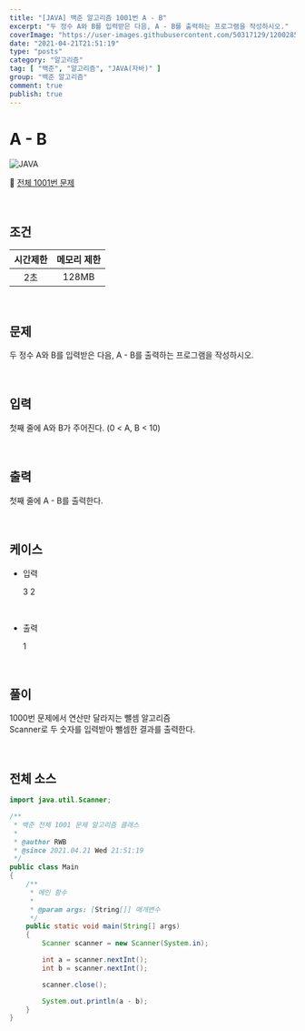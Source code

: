 ```yaml
---
title: "[JAVA] 백준 알고리즘 1001번 A - B"
excerpt: "두 정수 A와 B를 입력받은 다음, A - B를 출력하는 프로그램을 작성하시오."
coverImage: "https://user-images.githubusercontent.com/50317129/120028591-d5ece480-c02f-11eb-88f0-e14fc647dd81.png"
date: "2021-04-21T21:51:19"
type: "posts"
category: "알고리즘"
tag: [ "백준", "알고리즘", "JAVA(자바)" ]
group: "백준 알고리즘"
comment: true
publish: true
---
```


# A - B

![JAVA](https://shields.io/badge/java-JDK%2014-lightgray?logo=java&style=plastic&logoColor=white&labelColor=orange)

🔗 [전체 1001번 문제](https://www.acmicpc.net/problem/1001)

<br />

## 조건

| 시간제한 | 메모리 제한 |
| :------: | :---------: |
|   2초    |    128MB    |

<br />

## 문제

두 정수 A와 B를 입력받은 다음, A - B를 출력하는 프로그램을 작성하시오.

<br />

## 입력

첫째 줄에 A와 B가 주어진다. (0 < A, B < 10)

<br />

## 출력

첫째 줄에 A - B를 출력한다.

<br />

## 케이스

+ 입력

	3 2

<br />

+ 출력

	1

<br />

## 풀이

1000번 문제에서 연산만 달라지는 뺄셈 알고리즘
<br />
Scanner로 두 숫자를 입력받아 뺄셈한 결과를 출력한다.

<br />

## 전체 소스

``` java
import java.util.Scanner;

/**
 * 백준 전체 1001 문제 알고리즘 클래스
 *
 * @author RWB
 * @since 2021.04.21 Wed 21:51:19
 */
public class Main
{
	/**
	 * 메인 함수
	 *
	 * @param args: [String[]] 매개변수
	 */
	public static void main(String[] args)
	{
		Scanner scanner = new Scanner(System.in);

		int a = scanner.nextInt();
		int b = scanner.nextInt();

		scanner.close();

		System.out.println(a - b);
	}
}
```